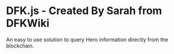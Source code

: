 # DFK.js - Created By Sarah from DFKWiki
An easy to use solution to query Hero information directly from the blockchain.

